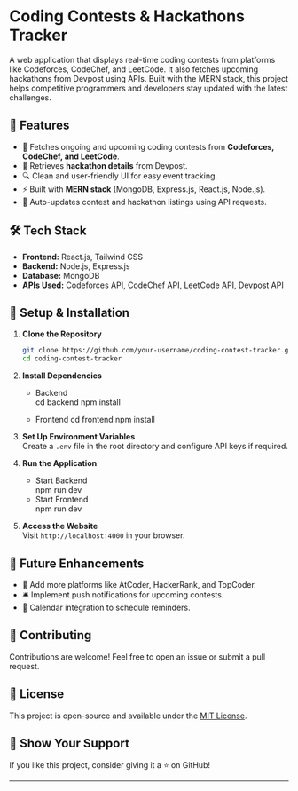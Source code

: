 # Coding Contests & Hackathons Tracker

A web application that displays real-time coding contests from platforms like Codeforces, CodeChef, and LeetCode. It also fetches upcoming hackathons from Devpost using APIs. Built with the MERN stack, this project helps competitive programmers and developers stay updated with the latest challenges.

## 🚀 Features

- 📅 Fetches ongoing and upcoming coding contests from **Codeforces, CodeChef, and LeetCode**.
- 🎯 Retrieves **hackathon details** from Devpost.
- 🔍 Clean and user-friendly UI for easy event tracking.
- ⚡ Built with **MERN stack** (MongoDB, Express.js, React.js, Node.js).
- 🔄 Auto-updates contest and hackathon listings using API requests.

## 🛠️ Tech Stack

- **Frontend:** React.js, Tailwind CSS
- **Backend:** Node.js, Express.js
- **Database:** MongoDB
- **APIs Used:** Codeforces API, CodeChef API, LeetCode API, Devpost API

## 📌 Setup & Installation

1. **Clone the Repository**  
   ```sh
   git clone https://github.com/your-username/coding-contest-tracker.git
   cd coding-contest-tracker
   ```

2. **Install Dependencies**  
   - Backend  
     cd backend
     npm install
     
   - Frontend 
     cd frontend
     npm install

3. **Set Up Environment Variables**  
   Create a `.env` file in the root directory and configure API keys if required.

4. **Run the Application**  
   - Start Backend  
     npm run dev
   - Start Frontend  
     npm run dev

5. **Access the Website**  
   Visit `http://localhost:4000` in your browser.

## 🎯 Future Enhancements

- 🔗 Add more platforms like AtCoder, HackerRank, and TopCoder.
- 🛎️ Implement push notifications for upcoming contests.
- 📅 Calendar integration to schedule reminders.

## 🤝 Contributing

Contributions are welcome! Feel free to open an issue or submit a pull request.

## 📄 License

This project is open-source and available under the [MIT License](LICENSE).

## 🌟 Show Your Support

If you like this project, consider giving it a ⭐ on GitHub!

---